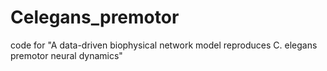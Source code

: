 # Celegans_premotor
code for "A data-driven biophysical network model reproduces C. elegans premotor neural dynamics"
